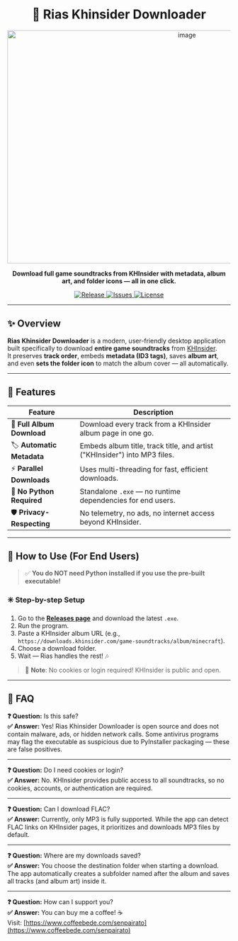 <h1 align="center">🎵 Rias Khinsider Downloader</h1>

<p align="center">
 <img width="795" height="527" alt="image" src="https://github.com/user-attachments/assets/9855a852-9a66-410e-b587-6bea9ce711c6" />
</p>

<p align="center">
  <b>Download full game soundtracks from KHInsider with metadata, album art, and folder icons — all in one click.</b>
</p>

<p align="center">
  <a href="https://github.com/SenpaiRato/RiasKhinsiderDownloader/releases">
    <img src="https://img.shields.io/github/v/release/SenpaiRato/RiasKhinsiderDownloader?color=6aa6f8&style=for-the-badge" alt="Release">
  </a>
  <a href="https://github.com/SenpaiRato/RiasKhinsiderDownloader/issues">
    <img src="https://img.shields.io/github/issues/SenpaiRato/RiasKhinsiderDownloader?color=fcba03&style=for-the-badge" alt="Issues">
  </a>
  <a href="https://github.com/SenpaiRato/RiasKhinsiderDownloader/blob/main/LICENSE">
    <img src="https://img.shields.io/github/license/SenpaiRato/RiasKhinsiderDownloader?color=00c853&style=for-the-badge" alt="License">
  </a>
</p>

---

## ✨ Overview

**Rias Khinsider Downloader** is a modern, user-friendly desktop application built specifically to download **entire game soundtracks** from [KHInsider](https://downloads.khinsider.com).  
It preserves **track order**, embeds **metadata (ID3 tags)**, saves **album art**, and even **sets the folder icon** to match the album cover — all automatically.


---

## 🚀 Features

| Feature | Description |
|--------|-------------|
| 🎵 **Full Album Download** | Download every track from a KHInsider album page in one go. |
| 🏷️ **Automatic Metadata** | Embeds album title, track title, and artist ("KHInsider") into MP3 files. |
| ⚡ **Parallel Downloads** | Uses multi-threading for fast, efficient downloads. |
| 🧼 **No Python Required** | Standalone `.exe` — no runtime dependencies for end users. |
| 🛡️ **Privacy-Respecting** | No telemetry, no ads, no internet access beyond KHInsider. |

---

## 🧩 How to Use (For End Users)

> ✅ **You do NOT need Python installed if you use the pre-built executable!**

### ✳️ Step-by-step Setup

1. Go to the **[Releases page](https://github.com/SenpaiRato/RiasKhinsiderDownloader/releases)** and download the latest `.exe`.
2. Run the program.
3. Paste a KHInsider album URL (e.g., `https://downloads.khinsider.com/game-soundtracks/album/minecraft`).
4. Choose a download folder.
5. Wait — Rias handles the rest! 🎶

> 🛑 **Note**: No cookies or login required! KHInsider is public and open.

---


## 🧠 FAQ

**❓ Question:** Is this safe?  
**✅ Answer:** Yes! Rias Khinsider Downloader is open source and does not contain malware, ads, or hidden network calls. Some antivirus programs may flag the executable as suspicious due to PyInstaller packaging — these are false positives.

---

**❓ Question:** Do I need cookies or login?  
**✅ Answer:** No. KHInsider provides public access to all soundtracks, so no cookies, accounts, or authentication are required.

---

**❓ Question:** Can I download FLAC?  
**✅ Answer:** Currently, only MP3 is fully supported. While the app can detect FLAC links on KHInsider pages, it prioritizes and downloads MP3 files by default.

---

**❓ Question:** Where are my downloads saved?  
**✅ Answer:** You choose the destination folder when starting a download. The app automatically creates a subfolder named after the album and saves all tracks (and album art) inside it.

---

**❓ Question:** How can I support you?  
**✅ Answer:** You can buy me a coffee! ☕  
Visit: [https://www.coffeebede.com/senpairato](https://www.coffeebede.com/senpairato)
